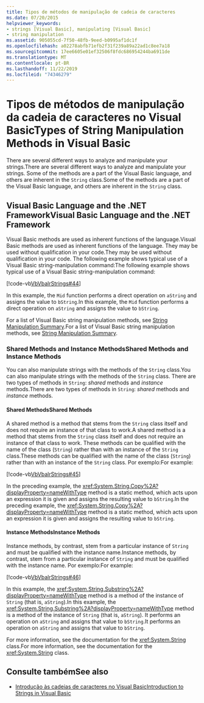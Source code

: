 ```yaml
---
title: Tipos de métodos de manipulação de cadeia de caracteres
ms.date: 07/20/2015
helpviewer_keywords:
- strings [Visual Basic], manipulating [Visual Basic]
- string manipulation
ms.assetid: 905055cd-7f50-48fb-9eed-b0995af1dc1f
ms.openlocfilehash: a02278abfb71efb2f31f239a89a22ad1c8ee7a18
ms.sourcegitcommit: 17ee6605e01ef32506f8fdc686954244ba6911de
ms.translationtype: MT
ms.contentlocale: pt-BR
ms.lasthandoff: 11/22/2019
ms.locfileid: "74346279"
---
```

# <a name="types-of-string-manipulation-methods-in-visual-basic"></a><span data-ttu-id="5cf9a-102">Tipos de métodos de manipulação da cadeia de caracteres no Visual Basic</span><span class="sxs-lookup"><span data-stu-id="5cf9a-102">Types of String Manipulation Methods in Visual Basic</span></span>
<span data-ttu-id="5cf9a-103">There are several different ways to analyze and manipulate your strings.</span><span class="sxs-lookup"><span data-stu-id="5cf9a-103">There are several different ways to analyze and manipulate your strings.</span></span> <span data-ttu-id="5cf9a-104">Some of the methods are a part of the Visual Basic language, and others are inherent in the `String` class.</span><span class="sxs-lookup"><span data-stu-id="5cf9a-104">Some of the methods are a part of the Visual Basic language, and others are inherent in the `String` class.</span></span>  
  
## <a name="visual-basic-language-and-the-net-framework"></a><span data-ttu-id="5cf9a-105">Visual Basic Language and the .NET Framework</span><span class="sxs-lookup"><span data-stu-id="5cf9a-105">Visual Basic Language and the .NET Framework</span></span>  
 <span data-ttu-id="5cf9a-106">Visual Basic methods are used as inherent functions of the language.</span><span class="sxs-lookup"><span data-stu-id="5cf9a-106">Visual Basic methods are used as inherent functions of the language.</span></span> <span data-ttu-id="5cf9a-107">They may be used without qualification in your code.</span><span class="sxs-lookup"><span data-stu-id="5cf9a-107">They may be used without qualification in your code.</span></span> <span data-ttu-id="5cf9a-108">The following example shows typical use of a Visual Basic string-manipulation command:</span><span class="sxs-lookup"><span data-stu-id="5cf9a-108">The following example shows typical use of a Visual Basic string-manipulation command:</span></span>  
  
 [!code-vb[VbVbalrStrings#44](~/samples/snippets/visualbasic/VS_Snippets_VBCSharp/VbVbalrStrings/VB/Class2.vb#44)]  
  
 <span data-ttu-id="5cf9a-109">In this example, the `Mid` function performs a direct operation on `aString` and assigns the value to `bString`.</span><span class="sxs-lookup"><span data-stu-id="5cf9a-109">In this example, the `Mid` function performs a direct operation on `aString` and assigns the value to `bString`.</span></span>  
  
 <span data-ttu-id="5cf9a-110">For a list of Visual Basic string manipulation methods, see [String Manipulation Summary](../../../../visual-basic/language-reference/keywords/string-manipulation-summary.md).</span><span class="sxs-lookup"><span data-stu-id="5cf9a-110">For a list of Visual Basic string manipulation methods, see [String Manipulation Summary](../../../../visual-basic/language-reference/keywords/string-manipulation-summary.md).</span></span>  
  
### <a name="shared-methods-and-instance-methods"></a><span data-ttu-id="5cf9a-111">Shared Methods and Instance Methods</span><span class="sxs-lookup"><span data-stu-id="5cf9a-111">Shared Methods and Instance Methods</span></span>  
 <span data-ttu-id="5cf9a-112">You can also manipulate strings with the methods of the `String` class.</span><span class="sxs-lookup"><span data-stu-id="5cf9a-112">You can also manipulate strings with the methods of the `String` class.</span></span> <span data-ttu-id="5cf9a-113">There are two types of methods in `String`: *shared* methods and *instance* methods.</span><span class="sxs-lookup"><span data-stu-id="5cf9a-113">There are two types of methods in `String`: *shared* methods and *instance* methods.</span></span>  
  
#### <a name="shared-methods"></a><span data-ttu-id="5cf9a-114">Shared Methods</span><span class="sxs-lookup"><span data-stu-id="5cf9a-114">Shared Methods</span></span>  
 <span data-ttu-id="5cf9a-115">A shared method is a method that stems from the `String` class itself and does not require an instance of that class to work.</span><span class="sxs-lookup"><span data-stu-id="5cf9a-115">A shared method is a method that stems from the `String` class itself and does not require an instance of that class to work.</span></span> <span data-ttu-id="5cf9a-116">These methods can be qualified with the name of the class (`String`) rather than with an instance of the `String` class.</span><span class="sxs-lookup"><span data-stu-id="5cf9a-116">These methods can be qualified with the name of the class (`String`) rather than with an instance of the `String` class.</span></span> <span data-ttu-id="5cf9a-117">Por exemplo:</span><span class="sxs-lookup"><span data-stu-id="5cf9a-117">For example:</span></span>  
  
 [!code-vb[VbVbalrStrings#45](~/samples/snippets/visualbasic/VS_Snippets_VBCSharp/VbVbalrStrings/VB/Class2.vb#45)]  
  
 <span data-ttu-id="5cf9a-118">In the preceding example, the <xref:System.String.Copy%2A?displayProperty=nameWithType> method is a static method, which acts upon an expression it is given and assigns the resulting value to `bString`.</span><span class="sxs-lookup"><span data-stu-id="5cf9a-118">In the preceding example, the <xref:System.String.Copy%2A?displayProperty=nameWithType> method is a static method, which acts upon an expression it is given and assigns the resulting value to `bString`.</span></span>  
  
#### <a name="instance-methods"></a><span data-ttu-id="5cf9a-119">Instance Methods</span><span class="sxs-lookup"><span data-stu-id="5cf9a-119">Instance Methods</span></span>  
 <span data-ttu-id="5cf9a-120">Instance methods, by contrast, stem from a particular instance of `String` and must be qualified with the instance name.</span><span class="sxs-lookup"><span data-stu-id="5cf9a-120">Instance methods, by contrast, stem from a particular instance of `String` and must be qualified with the instance name.</span></span> <span data-ttu-id="5cf9a-121">Por exemplo:</span><span class="sxs-lookup"><span data-stu-id="5cf9a-121">For example:</span></span>  
  
 [!code-vb[VbVbalrStrings#46](~/samples/snippets/visualbasic/VS_Snippets_VBCSharp/VbVbalrStrings/VB/Class2.vb#46)]  
  
 <span data-ttu-id="5cf9a-122">In this example, the <xref:System.String.Substring%2A?displayProperty=nameWithType> method is a method of the instance of `String` (that is, `aString`).</span><span class="sxs-lookup"><span data-stu-id="5cf9a-122">In this example, the <xref:System.String.Substring%2A?displayProperty=nameWithType> method is a method of the instance of `String` (that is, `aString`).</span></span> <span data-ttu-id="5cf9a-123">It performs an operation on `aString` and assigns that value to `bString`.</span><span class="sxs-lookup"><span data-stu-id="5cf9a-123">It performs an operation on `aString` and assigns that value to `bString`.</span></span>  
  
 <span data-ttu-id="5cf9a-124">For more information, see the documentation for the <xref:System.String> class.</span><span class="sxs-lookup"><span data-stu-id="5cf9a-124">For more information, see the documentation for the <xref:System.String> class.</span></span>  
  
## <a name="see-also"></a><span data-ttu-id="5cf9a-125">Consulte também</span><span class="sxs-lookup"><span data-stu-id="5cf9a-125">See also</span></span>

- [<span data-ttu-id="5cf9a-126">Introdução às cadeias de caracteres no Visual Basic</span><span class="sxs-lookup"><span data-stu-id="5cf9a-126">Introduction to Strings in Visual Basic</span></span>](../../../../visual-basic/programming-guide/language-features/strings/introduction-to-strings.md)

